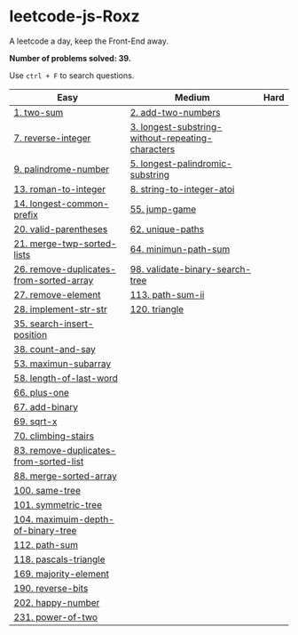 # leetcode-js-Roxz
A leetcode a day, keep the Front-End away.

**Number of problems solved: 39.**

Use `ctrl + F` to search questions.

| Easy | Medium | Hard |
| ---- | ---- | ---- |
| [1. two-sum](https://github.com/ROXZalwaysWithMe/leetcode-js-Roxz/tree/master/easy/1.two-sum) | [2. add-two-numbers](https://github.com/ROXZalwaysWithMe/leetcode-js-Roxz/tree/master/medium/2.add-two-numbers) | |
| [7. reverse-integer](https://github.com/ROXZalwaysWithMe/leetcode-js-Roxz/tree/master/easy/7.reverse-integer) | [3. longest-substring-without-repeating-characters](https://github.com/ROXZalwaysWithMe/leetcode-js-Roxz/tree/master/medium/3.longest-substring-without-repeating-characters) | |
| [9. palindrome-number](https://github.com/ROXZalwaysWithMe/leetcode-js-Roxz/tree/master/easy/9.palindrome-number) | [5. longest-palindromic-substring](https://github.com/ROXZalwaysWithMe/leetcode-js-Roxz/tree/master/medium/5.longest-palindromic-substring) | |
| [13. roman-to-integer](https://github.com/ROXZalwaysWithMe/leetcode-js-Roxz/tree/master/easy/13.roman-to-integer) | [8. string-to-integer-atoi](https://github.com/ROXZalwaysWithMe/leetcode-js-Roxz/tree/master/medium/8.string-to-integer-atoi) | |
| [14. longest-common-prefix](https://github.com/ROXZalwaysWithMe/leetcode-js-Roxz/tree/master/easy/14.longest-common-prefix) | [55. jump-game](https://github.com/ROXZalwaysWithMe/leetcode-js-Roxz/tree/master/medium/55.jump-game) | |
| [20. valid-parentheses](https://github.com/ROXZalwaysWithMe/leetcode-js-Roxz/tree/master/easy/20.valid-parentheses) | [62. unique-paths](https://github.com/ROXZalwaysWithMe/leetcode-js-Roxz/tree/master/medium/62.unique-paths) | |
| [21. merge-twp-sorted-lists](https://github.com/ROXZalwaysWithMe/leetcode-js-Roxz/tree/master/easy/21.merge-twp-sorted-lists) | [64. minimun-path-sum](https://github.com/ROXZalwaysWithMe/leetcode-js-Roxz/tree/master/medium/64.minimun-path-sum) | |
| [26. remove-duplicates-from-sorted-array](https://github.com/ROXZalwaysWithMe/leetcode-js-Roxz/tree/master/easy/26.remove-duplicates-from-sorted-array) | [98. validate-binary-search-tree](https://github.com/ROXZalwaysWithMe/leetcode-js-Roxz/tree/master/medium/98.validate-binary-search-tree) | |
| [27. remove-element](https://github.com/ROXZalwaysWithMe/leetcode-js-Roxz/tree/master/easy/27.remove-element/) | [113. path-sum-ii](https://github.com/ROXZalwaysWithMe/leetcode-js-Roxz/tree/master/medium/113.path-sum-ii) | |
| [28. implement-str-str](https://github.com/ROXZalwaysWithMe/leetcode-js-Roxz/tree/master/easy/28.implement-str-str) | [120. triangle](https://github.com/ROXZalwaysWithMe/leetcode-js-Roxz/tree/master/medium/120.triangle) | |
| [35. search-insert-position](https://github.com/ROXZalwaysWithMe/leetcode-js-Roxz/tree/master/easy/35.search-insert-position) | | |
| [38. count-and-say](https://github.com/ROXZalwaysWithMe/leetcode-js-Roxz/tree/master/easy/38.count-and-say) | | |
| [53. maximun-subarray](https://github.com/ROXZalwaysWithMe/leetcode-js-Roxz/tree/master/easy/53.maximun-subarray) | | |
| [58. length-of-last-word](https://github.com/ROXZalwaysWithMe/leetcode-js-Roxz/tree/master/easy/58.length-of-last-word) | | |
| [66. plus-one](https://github.com/ROXZalwaysWithMe/leetcode-js-Roxz/tree/master/easy/66.plus-one) | | |
| [67. add-binary](https://github.com/ROXZalwaysWithMe/leetcode-js-Roxz/tree/master/easy/67.add-binary) | | |
| [69. sqrt-x](https://github.com/ROXZalwaysWithMe/leetcode-js-Roxz/tree/master/easy/69.sqrt-x) | | |
| [70. climbing-stairs](https://github.com/ROXZalwaysWithMe/leetcode-js-Roxz/tree/master/easy/70.climbing-stairs) | | |
| [83. remove-duplicates-from-sorted-list](https://github.com/ROXZalwaysWithMe/leetcode-js-Roxz/tree/master/easy/83.remove-duplicates-from-sorted-list) | | |
| [88. merge-sorted-array](https://github.com/ROXZalwaysWithMe/leetcode-js-Roxz/tree/master/easy/88.merge-sorted-array) | | |
| [100. same-tree](https://github.com/ROXZalwaysWithMe/leetcode-js-Roxz/tree/master/easy/100.same-tree) | | |
| [101. symmetric-tree](https://github.com/ROXZalwaysWithMe/leetcode-js-Roxz/tree/master/easy/101.symmetric-tree) | | |
| [104. maximuim-depth-of-binary-tree](https://github.com/ROXZalwaysWithMe/leetcode-js-Roxz/tree/master/easy/104.maximuim-depth-of-binary-tree) | | |
| [112. path-sum](https://github.com/ROXZalwaysWithMe/leetcode-js-Roxz/tree/master/easy/112.path-sum) | | |
| [118. pascals-triangle](https://github.com/ROXZalwaysWithMe/leetcode-js-Roxz/tree/master/easy/118.pascals-triangle) | | |
| [169. majority-element](https://github.com/ROXZalwaysWithMe/leetcode-js-Roxz/tree/master/easy/169.majority-element) | | |
| [190. reverse-bits](https://github.com/ROXZalwaysWithMe/leetcode-js-Roxz/tree/master/easy/190.reverse-bits) | | |
| [202. happy-number](https://github.com/ROXZalwaysWithMe/leetcode-js-Roxz/tree/master/easy/202.happy-number) | | |
| [231. power-of-two](https://github.com/ROXZalwaysWithMe/leetcode-js-Roxz/tree/master/easy/231.power-of-two) | | |
